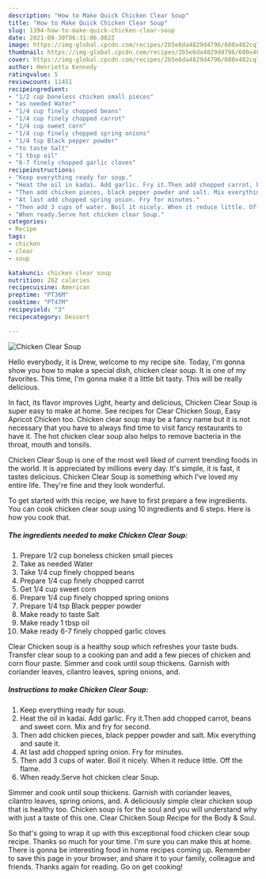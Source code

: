 ```yaml
---
description: "How to Make Quick Chicken Clear Soup"
title: "How to Make Quick Chicken Clear Soup"
slug: 1394-how-to-make-quick-chicken-clear-soup
date: 2021-08-30T06:31:06.002Z
image: https://img-global.cpcdn.com/recipes/2b5e6da4829d4796/680x482cq70/chicken-clear-soup-recipe-main-photo.jpg
thumbnail: https://img-global.cpcdn.com/recipes/2b5e6da4829d4796/680x482cq70/chicken-clear-soup-recipe-main-photo.jpg
cover: https://img-global.cpcdn.com/recipes/2b5e6da4829d4796/680x482cq70/chicken-clear-soup-recipe-main-photo.jpg
author: Henrietta Kennedy
ratingvalue: 5
reviewcount: 11451
recipeingredient:
- "1/2 cup boneless chicken small pieces"
- "as needed Water"
- "1/4 cup finely chopped beans"
- "1/4 cup finely chopped carrot"
- "1/4 cup sweet corn"
- "1/4 cup finely chopped spring onions"
- "1/4 tsp Black pepper powder"
- "to taste Salt"
- "1 tbsp oil"
- "6-7 finely chopped garlic cloves"
recipeinstructions:
- "Keep everything ready for soup."
- "Heat the oil in kadai. Add garlic. Fry it.Then add chopped carrot, beans and sweet corn. Mix and fry for second."
- "Then add chicken pieces, black pepper powder and salt. Mix everything and saute it."
- "At last add chopped spring onion. Fry for minutes."
- "Then add 3 cups of water. Boil it nicely. When it reduce little. Off the flame."
- "When ready.Serve hot chicken clear Soup."
categories:
- Recipe
tags:
- chicken
- clear
- soup

katakunci: chicken clear soup 
nutrition: 262 calories
recipecuisine: American
preptime: "PT36M"
cooktime: "PT47M"
recipeyield: "3"
recipecategory: Dessert

---
```



![Chicken Clear Soup](https://img-global.cpcdn.com/recipes/2b5e6da4829d4796/680x482cq70/chicken-clear-soup-recipe-main-photo.jpg)

Hello everybody, it is Drew, welcome to my recipe site. Today, I'm gonna show you how to make a special dish, chicken clear soup. It is one of my favorites. This time, I'm gonna make it a little bit tasty. This will be really delicious.

In fact, its flavor improves Light, hearty and delicious, Chicken Clear Soup is super easy to make at home. See recipes for Clear Chicken Soup, Easy Apricot Chicken too. Chicken clear soup may be a fancy name but it is not necessary that you have to always find time to visit fancy restaurants to have it. The hot chicken clear soup also helps to remove bacteria in the throat, mouth and tonsils.

Chicken Clear Soup is one of the most well liked of current trending foods in the world. It is appreciated by millions every day. It's simple, it is fast, it tastes delicious. Chicken Clear Soup is something which I've loved my entire life. They're fine and they look wonderful.


To get started with this recipe, we have to first prepare a few ingredients. You can cook chicken clear soup using 10 ingredients and 6 steps. Here is how you cook that.

<!--inarticleads1-->

##### The ingredients needed to make Chicken Clear Soup:

1. Prepare 1/2 cup boneless chicken small pieces
1. Take as needed Water
1. Take 1/4 cup finely chopped beans
1. Prepare 1/4 cup finely chopped carrot
1. Get 1/4 cup sweet corn
1. Prepare 1/4 cup finely chopped spring onions
1. Prepare 1/4 tsp Black pepper powder
1. Make ready to taste Salt
1. Make ready 1 tbsp oil
1. Make ready 6-7 finely chopped garlic cloves


Clear Chicken soup is a healthy soup which refreshes your taste buds. Transfer clear soup to a cooking pan and add a few pieces of chicken and corn flour paste. Simmer and cook until soup thickens. Garnish with coriander leaves, cilantro leaves, spring onions, and. 

<!--inarticleads2-->

##### Instructions to make Chicken Clear Soup:

1. Keep everything ready for soup.
1. Heat the oil in kadai. Add garlic. Fry it.Then add chopped carrot, beans and sweet corn. Mix and fry for second.
1. Then add chicken pieces, black pepper powder and salt. Mix everything and saute it.
1. At last add chopped spring onion. Fry for minutes.
1. Then add 3 cups of water. Boil it nicely. When it reduce little. Off the flame.
1. When ready.Serve hot chicken clear Soup.


Simmer and cook until soup thickens. Garnish with coriander leaves, cilantro leaves, spring onions, and. A deliciously simple clear chicken soup that is healthy too. Chicken soup is for the soul and you will understand why with just a taste of this one. Clear Chicken Soup Recipe for the Body &amp; Soul. 

So that's going to wrap it up with this exceptional food chicken clear soup recipe. Thanks so much for your time. I'm sure you can make this at home. There is gonna be interesting food in home recipes coming up. Remember to save this page in your browser, and share it to your family, colleague and friends. Thanks again for reading. Go on get cooking!
